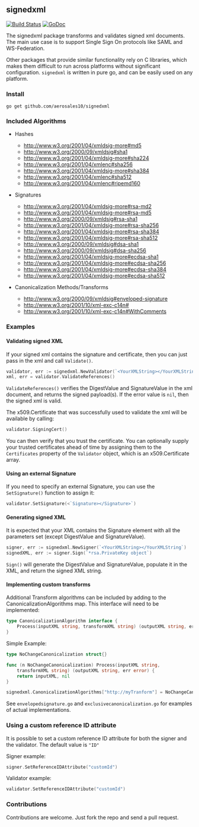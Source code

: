 ## signedxml

[![Build Status](https://travis-ci.org/ma314smith/signedxml.svg?branch=master)](https://travis-ci.org/ma314smith/signedxml)
[![GoDoc](https://godoc.org/github.com/ma314smith/signedxml?status.svg)](https://godoc.org/github.com/ma314smith/signedxml)

The signedxml package transforms and validates signed xml documents. The main use case is to support Single Sign On protocols like SAML and WS-Federation.

Other packages that provide similar functionality rely on C libraries, which makes them difficult to run across platforms without significant configuration.  `signedxml` is written in pure go, and can be easily used on any platform.

### Install

`go get github.com/aerosales10/signedxml`

### Included Algorithms

- Hashes
  - http://www.w3.org/2001/04/xmldsig-more#md5
  - http://www.w3.org/2000/09/xmldsig#sha1
  - http://www.w3.org/2001/04/xmldsig-more#sha224
  - http://www.w3.org/2001/04/xmlenc#sha256
  - http://www.w3.org/2001/04/xmldsig-more#sha384
  - http://www.w3.org/2001/04/xmlenc#sha512
  - http://www.w3.org/2001/04/xmlenc#ripemd160


- Signatures
  - http://www.w3.org/2001/04/xmldsig-more#rsa-md2
  - http://www.w3.org/2001/04/xmldsig-more#rsa-md5
  - http://www.w3.org/2000/09/xmldsig#rsa-sha1
  - http://www.w3.org/2001/04/xmldsig-more#rsa-sha256
  - http://www.w3.org/2001/04/xmldsig-more#rsa-sha384
  - http://www.w3.org/2001/04/xmldsig-more#rsa-sha512
  - http://www.w3.org/2000/09/xmldsig#dsa-sha1
  - http://www.w3.org/2000/09/xmldsig#dsa-sha256
  - http://www.w3.org/2001/04/xmldsig-more#ecdsa-sha1
  - http://www.w3.org/2001/04/xmldsig-more#ecdsa-sha256
  - http://www.w3.org/2001/04/xmldsig-more#ecdsa-sha384
  - http://www.w3.org/2001/04/xmldsig-more#ecdsa-sha512


- Canonicalization Methods/Transforms
  - http://www.w3.org/2000/09/xmldsig#enveloped-signature
  - http://www.w3.org/2001/10/xml-exc-c14n#
  - http://www.w3.org/2001/10/xml-exc-c14n#WithComments

### Examples

#### Validating signed XML
If your signed xml contains the signature and certificate, then you can just pass in the xml and call `Validate()`.
```go
validator, err := signedxml.NewValidator(`<YourXMLString></YourXMLString>`)
xml, err = validator.ValidateReferences()
```
`ValidateReferences()` verifies the DigestValue and SignatureValue in the xml document, and returns the signed payload(s). If the error value is `nil`, then the signed xml is valid.

The x509.Certificate that was successfully used to validate the xml will be available by calling:
```go
validator.SigningCert()
```
You can then verify that you trust the certificate. You can optionally supply your trusted certificates ahead of time by assigning them to the `Certificates` property of the `Validator` object, which is an x509.Certificate array.

#### Using an external Signature
If you need to specify an external Signature, you can use the `SetSignature()` function to assign it:
```go
validator.SetSignature(<`Signature></Signature>`)
```

#### Generating signed XML
It is expected that your XML contains the Signature element with all the parameters set (except DigestValue and SignatureValue).
```go
signer, err := signedxml.NewSigner(`<YourXMLString></YourXMLString`)
signedXML, err := signer.Sign(`*rsa.PrivateKey object`)
```
`Sign()` will generate the DigestValue and SignatureValue, populate it in the XML, and return the signed XML string.

#### Implementing custom transforms
Additional Transform algorithms can be included by adding to the CanonicalizationAlgorithms map.  This interface will need to be implemented:
```go
type CanonicalizationAlgorithm interface {
	Process(inputXML string, transformXML string) (outputXML string, err error)
}
```
Simple Example:
```go
type NoChangeCanonicalization struct{}

func (n NoChangeCanonicalization) Process(inputXML string,
	transformXML string) (outputXML string, err error) {
	return inputXML, nil
}

signedxml.CanonicalizationAlgorithms["http://myTranform"] = NoChangeCanonicalization{}
```

See `envelopedsignature.go` and `exclusivecanonicalization.go` for examples of actual implementations.

### Using a custom reference ID attribute
It is possible to set a custom reference ID attribute for both the signer and the validator. The default value is `"ID"`

Signer example:
```go
signer.SetReferenceIDAttribute("customId")
```

Validator example:
```go
validator.SetReferenceIDAttribute("customId")
```

### Contributions
Contributions are welcome. Just fork the repo and send a pull request.
